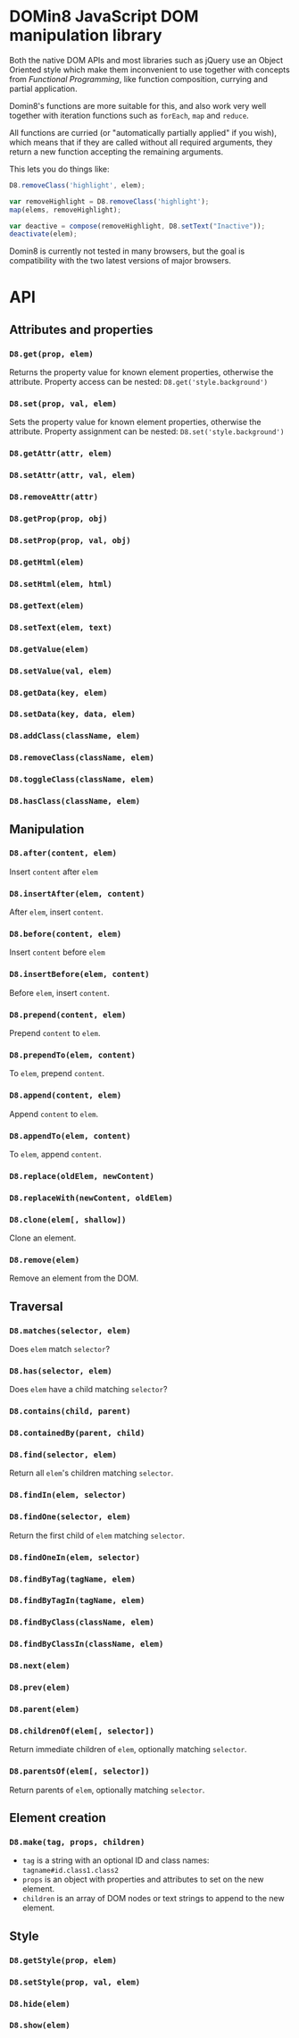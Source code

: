 # DOMin8 JavaScript DOM manipulation library

Both the native DOM APIs and most libraries such as jQuery use an
Object Oriented style which make them inconvenient to use together with
concepts from *Functional Programming*, like function composition, currying
and partial application.

Domin8's functions are more suitable for this, and also work very well
together with iteration functions such as `forEach`, `map` and `reduce`.

All functions are curried (or "automatically partially applied" if you wish),
which means that if they are called without all required arguments, they
return a new function accepting the remaining arguments.

This lets you do things like:

```JavaScript
D8.removeClass('highlight', elem);

var removeHighlight = D8.removeClass('highlight');
map(elems, removeHighlight);

var deactive = compose(removeHighlight, D8.setText("Inactive"));
deactivate(elem);

```

Domin8 is currently not tested in many browsers, but the goal is compatibility
with the two latest versions of major browsers.

# API

## Attributes and properties

### `D8.get(prop, elem)`

Returns the property value for known element properties, otherwise the attribute.
Property access can be nested: `D8.get('style.background')`

### `D8.set(prop, val, elem)`

Sets the property value for known element properties, otherwise the attribute.
Property assignment can be nested: `D8.set('style.background')`

### `D8.getAttr(attr, elem)`

### `D8.setAttr(attr, val, elem)`

### `D8.removeAttr(attr)`

### `D8.getProp(prop, obj)`

### `D8.setProp(prop, val, obj)`

### `D8.getHtml(elem)`

### `D8.setHtml(elem, html)`

### `D8.getText(elem)`

### `D8.setText(elem, text)`

### `D8.getValue(elem)`

### `D8.setValue(val, elem)`

### `D8.getData(key, elem)`

### `D8.setData(key, data, elem)`

### `D8.addClass(className, elem)`

### `D8.removeClass(className, elem)`

### `D8.toggleClass(className, elem)`

### `D8.hasClass(className, elem)`



## Manipulation

### `D8.after(content, elem)`

Insert `content` after `elem`

### `D8.insertAfter(elem, content)`

After `elem`, insert `content`.

### `D8.before(content, elem)`

Insert `content` before `elem`

### `D8.insertBefore(elem, content)`

Before `elem`, insert `content`.

### `D8.prepend(content, elem)`

Prepend `content` to `elem`.

### `D8.prependTo(elem, content)`

To `elem`, prepend `content`.

### `D8.append(content, elem)`

Append `content` to `elem`.

### `D8.appendTo(elem, content)`

To `elem`, append `content`.

### `D8.replace(oldElem, newContent)`

### `D8.replaceWith(newContent, oldElem)`

### `D8.clone(elem[, shallow])`

Clone an element.

### `D8.remove(elem)`

Remove an element from the DOM.
 

## Traversal

### `D8.matches(selector, elem)`

Does `elem` match `selector`?

### `D8.has(selector, elem)`

Does `elem` have a child matching `selector`?

### `D8.contains(child, parent)`

### `D8.containedBy(parent, child)`

### `D8.find(selector, elem)`

Return all `elem`'s children matching `selector`.

### `D8.findIn(elem, selector)`

### `D8.findOne(selector, elem)`

Return the first child of `elem`  matching `selector`.

### `D8.findOneIn(elem, selector)`

### `D8.findByTag(tagName, elem)`

### `D8.findByTagIn(tagName, elem)`

### `D8.findByClass(className, elem)`

### `D8.findByClassIn(className, elem)`

### `D8.next(elem)`

### `D8.prev(elem)`

### `D8.parent(elem)`

### `D8.childrenOf(elem[, selector])`

Return immediate children of `elem`, optionally matching `selector`.

### `D8.parentsOf(elem[, selector])`

Return parents of `elem`, optionally matching `selector`.


## Element creation

### `D8.make(tag, props, children)`

 * `tag` is a string with an optional ID and class names: `tagname#id.class1.class2`
 * `props` is an object with properties and attributes to set on the new element.
 * `children` is an array of DOM nodes or text strings to append to the new element.


## Style

### `D8.getStyle(prop, elem)`

### `D8.setStyle(prop, val, elem)`

### `D8.hide(elem)`

### `D8.show(elem)`
